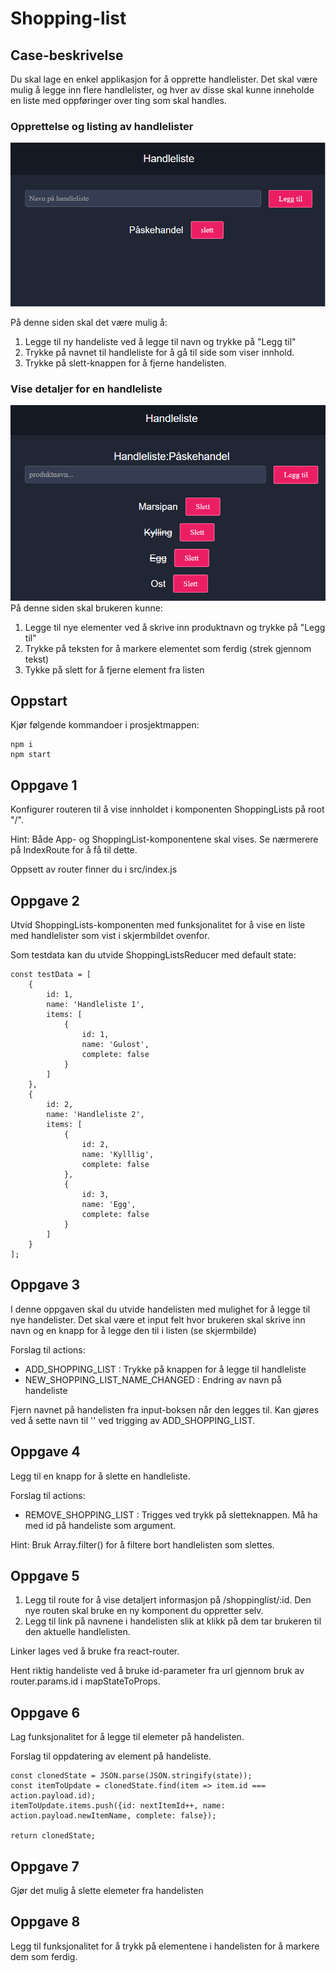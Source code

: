 # Shopping-list

## Case-beskrivelse

Du skal lage en enkel applikasjon for å opprette handlelister. Det skal være mulig å legge inn flere handlelister, og hver av disse skal kunne inneholde en liste med oppføringer over ting som skal handles.

### Opprettelse og listing av handlelister
![Screenshot](handleliste.png)

På denne siden skal det være mulig å:
1. Legge til ny handeliste ved å legge til navn og trykke på "Legg til"
2. Trykke på navnet til handleliste for å gå til side som viser innhold.
3. Trykke på slett-knappen for å fjerne handelisten.

### Vise detaljer for en handleliste
![Screenshot](handleliste2.png)
På denne siden skal brukeren kunne:
1. Legge til nye elementer ved å skrive inn produktnavn og trykke på "Legg til"
2. Trykke på teksten for å markere elementet som ferdig (strek gjennom tekst)
3. Tykke på slett for å fjerne element fra listen

## Oppstart

Kjør følgende kommandoer i prosjektmappen:

```
npm i
npm start
```

## Oppgave 1
Konfigurer routeren til å vise innholdet i komponenten ShoppingLists på root "/".

Hint: Både App- og ShoppingList-komponentene skal vises. Se nærmerere på IndexRoute for å få til dette.

Oppsett av router finner du i src/index.js

## Oppgave 2
Utvid ShoppingLists-komponenten med funksjonalitet for å vise en liste med handlelister som vist i skjermbildet ovenfor.

Som testdata kan du utvide ShoppingListsReducer med default state:
```
const testData = [
    {
        id: 1,
        name: 'Handleliste 1',
        items: [
            {
                id: 1,
                name: 'Gulost',
                complete: false
            }
        ]
    },
    {
        id: 2,
        name: 'Handleliste 2',
        items: [
            {
                id: 2,
                name: 'Kylllig',
                complete: false
            },
            {
                id: 3,
                name: 'Egg',
                complete: false
            }
        ]
    }
];
```

## Oppgave 3
I denne oppgaven skal du utvide handelisten med mulighet for å legge til nye handelister. Det skal være et input felt hvor brukeren skal skrive inn navn og en knapp for å legge den til i listen (se skjermbilde)

Forslag til actions:
- ADD_SHOPPING_LIST : Trykke på knappen for å legge til handleliste
- NEW_SHOPPING_LIST_NAME_CHANGED : Endring av navn på handeliste

Fjern navnet på handelisten fra input-boksen når den legges til. Kan gjøres ved å sette navn til '' ved trigging av ADD_SHOPPING_LIST.

## Oppgave 4
Legg til en knapp for å slette en handleliste.

Forslag til actions:
- REMOVE_SHOPPING_LIST : Trigges ved trykk på sletteknappen. Må ha med id på handeliste som argument.

Hint: Bruk Array.filter() for å filtere bort handlelisten som slettes.

## Oppgave 5
1. Legg til route for å vise detaljert informasjon på /shoppinglist/:id. Den nye routen skal bruke en ny komponent du oppretter selv.
2. Legg til link på navnene i handelisten slik at klikk på dem tar brukeren til den aktuelle handlelisten.

Linker lages ved å bruke <Link /> fra react-router.

Hent riktig handeliste ved å bruke id-parameter fra url gjennom bruk av router.params.id i mapStateToProps.

## Oppgave 6
Lag funksjonalitet for å legge til elemeter på handelisten.

Forslag til oppdatering av element på handeliste.
```
const clonedState = JSON.parse(JSON.stringify(state));
const itemToUpdate = clonedState.find(item => item.id === action.payload.id);
itemToUpdate.items.push({id: nextItemId++, name: action.payload.newItemName, complete: false});

return clonedState;
```

## Oppgave 7
Gjør det mulig å slette elemeter fra handelisten

## Oppgave 8
Legg til funksjonalitet for å trykk på elementene i handelisten for å markere dem som ferdig. 
